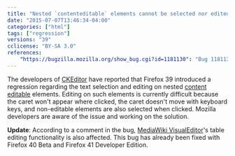 ```yaml
---
title: "Nested `contenteditable` elements cannot be selected nor edited properly"
date: "2015-07-07T13:46:34-04:00"
categories: ["html"]
tags: ["regression"]
versions: "39"
cclicense: "BY-SA 3.0"
references:
    "https://bugzilla.mozilla.org/show_bug.cgi?id=1181130": "Bug 1181130 - Broken selection system inside of a nested contenteditable element"
---
```

The developers of [CKEditor](http://ckeditor.com/) have reported that Firefox 39 introduced a regression regarding the text selection and editing on nested [content editable](https://developer.mozilla.org/en-US/docs/Web/Guide/HTML/Content_Editable) elements. Editing on such elements is currently difficult because the caret won't appear where clicked, the caret doesn't move with keyboard keys, and non-editable elements are also selected when clicked. Mozilla developers are aware of the issue and working on the solution.

**Update**: According to a comment in the bug, [MediaWiki VisualEditor](https://www.mediawiki.org/wiki/VisualEditor)'s table editing functionality is also affected. This bug has already been fixed with Firefox 40 Beta and Firefox 41 Developer Edition.
